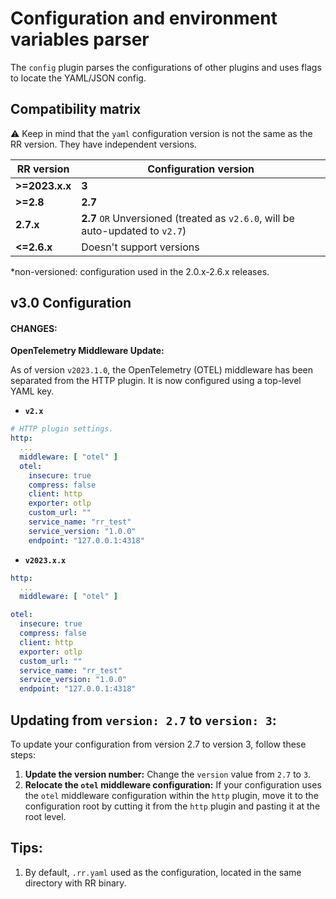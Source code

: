 # Configuration and environment variables parser

The `config` plugin parses the configurations of other plugins and uses flags to locate the YAML/JSON config.

## Compatibility matrix

⚠️ Keep in mind that the `yaml` configuration version is not the same as the RR version. They have independent versions.

| RR version     | Configuration version                                                          |
|----------------|--------------------------------------------------------------------------------|
| **>=2023.x.x** | **3**                                                                          |
| **>=2.8**      | **2.7**                                                                        |
| **2.7.x**      | **2.7** `OR` Unversioned (treated as `v2.6.0`, will be auto-updated to `v2.7`) |
| **<=2.6.x**    | Doesn't support versions                                                       |

*non-versioned: configuration used in the 2.0.x-2.6.x releases.

## v3.0 Configuration

#### CHANGES:

**OpenTelemetry Middleware Update:**

As of version `v2023.1.0`, the OpenTelemetry (OTEL) middleware has been separated from the HTTP plugin. It is now
configured using a top-level YAML key.

- **`v2.x`**

```yaml
# HTTP plugin settings.
http:
  ...
  middleware: [ "otel" ]
  otel:
    insecure: true
    compress: false
    client: http
    exporter: otlp
    custom_url: ""
    service_name: "rr_test"
    service_version: "1.0.0"
    endpoint: "127.0.0.1:4318"
```

- **`v2023.x.x`**

```yaml
http:
  ...
  middleware: [ "otel" ]

otel:
  insecure: true
  compress: false
  client: http
  exporter: otlp
  custom_url: ""
  service_name: "rr_test"
  service_version: "1.0.0"
  endpoint: "127.0.0.1:4318"
```

## Updating from `version: 2.7` to `version: 3`:

To update your configuration from version 2.7 to version 3, follow these steps:

1. **Update the version number:** Change the `version` value from `2.7` to `3`.
2. **Relocate the `otel` middleware configuration:** If your configuration uses the `otel` middleware configuration
   within the `http` plugin, move it to the configuration root by cutting it from the `http` plugin and pasting it at
   the root level.

## Tips:

1. By default, `.rr.yaml` used as the configuration, located in the same directory with RR binary.

